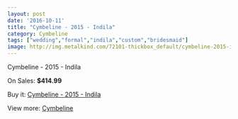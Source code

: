```yaml
---
layout: post
date: '2016-10-11'
title: "Cymbeline - 2015 - Indila"
category: Cymbeline
tags: ["wedding","formal","indila","custom","bridesmaid"]
image: http://img.metalkind.com/72101-thickbox_default/cymbeline-2015-indila.jpg
---
```

Cymbeline - 2015 - Indila

On Sales: **$414.99**
<a href="https://www.metalkind.com/en/cymbeline/17893-cymbeline-2015-indila.html"><amp-img layout="responsive" width="600" height="600" src="//img.metalkind.com/72101-thickbox_default/cymbeline-2015-indila.jpg" alt="Cymbeline - 2015 - Indila 0" /></a>

Buy it: [Cymbeline - 2015 - Indila](https://www.metalkind.com/en/cymbeline/17893-cymbeline-2015-indila.html "Cymbeline - 2015 - Indila")

View more: [Cymbeline](https://www.metalkind.com/en/37-cymbeline "Cymbeline")